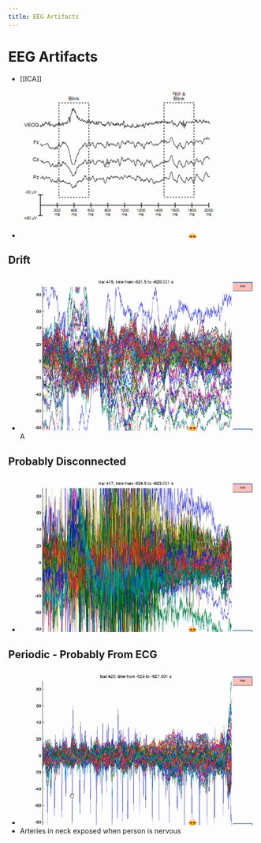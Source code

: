 ```yaml
---
title: EEG Artifacts
---
```


# EEG Artifacts
- [[ICA]]
- ![im](assets/Pasted%20Image%2020220502145423.png)

## Drift
- ![im](assets/Pasted%20Image%2020220502145641.png)A

## Probably Disconnected
- ![im](assets/Pasted%20Image%2020220502145656.png)

## Periodic - Probably From ECG
- ![im](assets/Pasted%20Image%2020220502145805.png)
- Arteries in neck exposed when person is nervous




















































